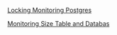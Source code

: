 [Locking Monitoring Postgres](Locking-Monitoring.md)

[Monitoring Size Table and Databas](Monitoring-Size.md)
